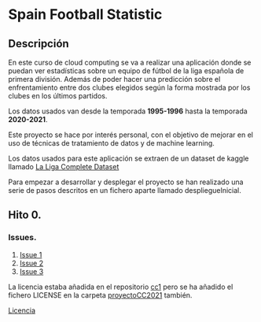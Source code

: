 # Spain Football Statistic
## Descripción
En este curso de cloud computing se va a realizar una aplicación donde se puedan ver estadísticas sobre un equipo de fútbol de la liga española de primera división. Además de poder hacer una predicción sobre el enfrentamiento entre dos clubes elegidos según la forma mostrada por los clubes en los últimos partidos.

Los datos usados van desde la temporada **1995-1996** hasta la temporada **2020-2021**.

Este proyecto se hace por interés personal, con el objetivo de mejorar en el uso de técnicas de tratamiento de datos y de machine learning.

Los datos usados para este aplicación se extraen de un dataset de kaggle llamado [La Liga Complete Dataset](https://www.kaggle.com/kishan305/la-liga-results-19952020)

Para empezar a desarrollar y desplegar el proyecto se han realizado una serie de pasos descritos en un fichero aparte llamado despliegueInicial.

## Hito 0.
### Issues.
1. [Issue 1](https://github.com/CharlySM/cc1/issues/5)
2. [Issue 2](https://github.com/CharlySM/cc1/issues/7)
3. [Issue 3](https://github.com/CharlySM/cc1/issues/10)

La licencia estaba añadida en el repositorio [cc1](https://github.com/CharlySM/cc1) pero se ha añadido el fichero LICENSE en la carpeta [proyectoCC2021](https://github.com/CharlySM/cc1/tree/main/proyectoCC2021) también.

[Licencia](https://github.com/CharlySM/cc1/blob/main/LICENSE) 

